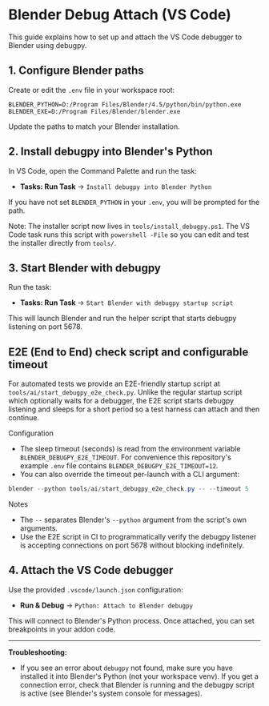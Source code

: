 # Blender Debug Attach (VS Code)

This guide explains how to set up and attach the VS Code debugger to Blender using debugpy.

## 1. Configure Blender paths

Create or edit the `.env` file in your workspace root:

```env
BLENDER_PYTHON=D:/Program Files/Blender/4.5/python/bin/python.exe
BLENDER_EXE=D:/Program Files/Blender/blender.exe
```

Update the paths to match your Blender installation.

## 2. Install debugpy into Blender's Python

In VS Code, open the Command Palette and run the task:

- **Tasks: Run Task** → `Install debugpy into Blender Python`

If you have not set `BLENDER_PYTHON` in your `.env`, you will be prompted for the path.

Note: The installer script now lives in `tools/install_debugpy.ps1`. The VS Code task runs this script with `powershell -File` so you can edit and test the installer directly from `tools/`.

## 3. Start Blender with debugpy

Run the task:

- **Tasks: Run Task** → `Start Blender with debugpy startup script`

This will launch Blender and run the helper script that starts debugpy listening on port 5678.

## E2E (End to End) check script and configurable timeout

For automated tests we provide an E2E-friendly startup script at
`tools/ai/start_debugpy_e2e_check.py`. Unlike the regular startup script
which optionally waits for a debugger, the E2E script starts debugpy listening
and sleeps for a short period so a test harness can attach and then continue.

Configuration

- The sleep timeout (seconds) is read from the environment variable
  `BLENDER_DEBUGPY_E2E_TIMEOUT`. For convenience this repository's example
  `.env` file contains `BLENDER_DEBUGPY_E2E_TIMEOUT=12`.
- You can also override the timeout per-launch with a CLI argument:

```ps1
blender --python tools/ai/start_debugpy_e2e_check.py -- --timeout 5
```

Notes

- The `--` separates Blender's `--python` argument from the script's own
  arguments.
- Use the E2E script in CI to programmatically verify the debugpy listener
  is accepting connections on port 5678 without blocking indefinitely.

## 4. Attach the VS Code debugger

Use the provided `.vscode/launch.json` configuration:

- **Run & Debug** → `Python: Attach to Blender debugpy`

This will connect to Blender's Python process. Once attached, you can set breakpoints in your addon code.

---

**Troubleshooting:**

- If you see an error about `debugpy` not found, make sure you have installed it into Blender's Python (not your workspace venv).
  If you get a connection error, check that Blender is running and the debugpy script is active (see Blender's system console for messages).
